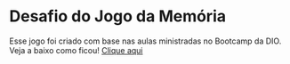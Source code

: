 # Desafio do Jogo da Memória
Esse jogo foi criado com base nas aulas ministradas no Bootcamp da DIO.
Veja a baixo como ficou!
<a href="https://leonamantunes.github.io/jogo-da-memoria/"> Clique aqui 
